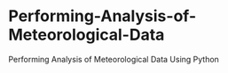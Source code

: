# Performing-Analysis-of-Meteorological-Data
Performing Analysis of Meteorological Data Using Python
